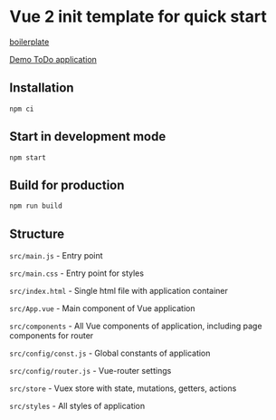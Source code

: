 # Vue 2 init template for quick start
[boilerplate](boilerplate)

[Demo ToDo application](demo)

## Installation
`npm ci`

## Start in development mode
`npm start`

## Build for production
`npm run build`

## Structure
`src/main.js` - Entry point

`src/main.css` - Entry point for styles

`src/index.html` - Single html file with application container

`src/App.vue` - Main component of Vue application

`src/components` - All Vue components of application, including page components for router

`src/config/const.js` - Global constants of application

`src/config/router.js` - Vue-router settings

`src/store` - Vuex store with state, mutations, getters, actions

`src/styles` - All styles of application
